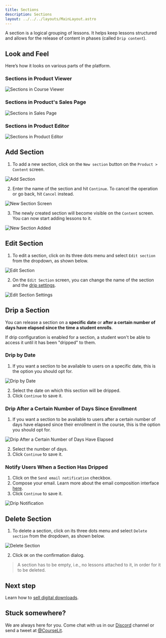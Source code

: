 ```yaml
---
title: Sections
description: Sections
layout: ../../../layouts/MainLayout.astro
---
```


A section is a logical grouping of lessons. It helps keep lessons structured and allows for the release of content in phases (called `Drip content`).

## Look and Feel

Here’s how it looks on various parts of the platform.

### Sections in Product Viewer

![Sections in Course Viewer](/assets/products/sections-on-course-viewer.png)

### Sections in Product's Sales Page

![Sections in Sales Page](/assets/products/sections-on-sales-page.png)

### Sections in Product Editor

![Sections in Product Editor](/assets/products/sections-on-product-editor.png)

## Add Section

1. To add a new section, click on the `New section` button on the `Product > Content` screen.

![Add Section](/assets/products/add-section.jpeg)

2. Enter the name of the section and hit `Continue`. To cancel the operation or go back, hit `Cancel` instead.

![New Section Screen](/assets/products/new-section-screen.jpeg)

3. The newly created section will become visible on the `Content` screen. You can now start adding lessons to it.

![New Section Added](/assets/products/new-section-added.jpeg)

## Edit Section

1. To edit a section, click on its three dots menu and select `Edit section` from the dropdown, as shown below.

![Edit Section](/assets/products/edit-section.jpeg)

2. On the `Edit Section` screen, you can change the name of the section and the [drip settings](#drip-a-section).

![Edit Section Settings](/assets/products/edit-section-settings.jpeg)

## Drip a Section

You can release a section on a **specific date** or **after a certain number of days have elapsed since the time a student enrolls**.

If drip configuration is enabled for a section, a student won't be able to access it until it has been "dripped" to them.

### Drip by Date

1. If you want a section to be available to users on a specific date, this is the option you should opt for.

![Drip by Date](/assets/products/drip-by-date.jpeg)

2. Select the date on which this section will be dripped.
3. Click `Continue` to save it.

### Drip After a Certain Number of Days Since Enrollment

1. If you want a section to be available to users after a certain number of days have elapsed since their enrollment in the course, this is the option you should opt for.

![Drip After a Certain Number of Days Have Elapsed](/assets/products/drip-by-specific-days.jpeg)

2. Select the number of days.
3. Click `Continue` to save it.

### Notify Users When a Section Has Dripped

1. Click on the `Send email notification` checkbox.
2. Compose your email. Learn more about the email composition interface [here](/en/email-marketing/broadcasts#compose-your-email).
3. Click `Continue` to save it.

![Drip Notification](/assets/products/drip-notify-email.jpeg)

## Delete Section

1. To delete a section, click on its three dots menu and select `Delete section` from the dropdown, as shown below.

![Delete Section](/assets/products/delete-section.jpeg)

2. Click `OK` on the confirmation dialog.

> A section has to be empty, i.e., no lessons attached to it, in order for it to be deleted.

## Next step

Learn how to [sell digital downloads](/en/downloads/create).

## Stuck somewhere?

We are always here for you. Come chat with us in our <a href="https://discord.com/invite/GR4bQsN" target="_blank">Discord</a> channel or send a tweet at <a href="https://twitter.com/courselit" target="_blank">@CourseLit</a>.

